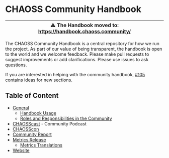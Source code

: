 # CHAOSS Community Handbook

| ⚠️ The Handbook moved to: https://handbook.chaoss.community/ |
|---|

The CHAOSS Community Handbook is a central repository for how we run the project. As part of our value of being transparent, the handbook is open to the world and we welcome feedback. Please make pull requests to suggest improvements or add clarifications. Please use issues to ask questions.

If you are interested in helping with the community handbook, [#105](https://github.com/chaoss/governance/issues/105) contains ideas for new sections.

## Table of Content

* [General](./)
  - [Handbook Usage](handbook-usage.md)
  - [Roles and Responsibilities in the Community](roles-responsibilities.md)
* [CHAOSScast](chaosscast.md) - Community Podcast
* [CHAOSScon](chaosscon.md)
* [Community Report](community-report.md)
* [Metrics Release](metrics-release.md)
  - [Metrics Translations](metrics-translations.md)
* [Website](website.md)
